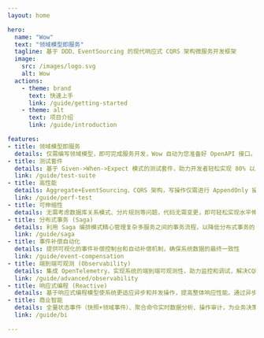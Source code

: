 ```yaml
---
layout: home

hero:
  name: "Wow"
  text: "领域模型即服务"
  tagline: 基于 DDD、EventSourcing 的现代响应式 CQRS 架构微服务开发框架
  image:
    src: /images/logo.svg
    alt: Wow
  actions:
    - theme: brand
      text: 快速上手
      link: /guide/getting-started
    - theme: alt
      text: 项目介绍
      link: /guide/introduction

features:
- title: 领域模型即服务
  details: 仅需编写领域模型，即可完成服务开发，Wow 自动为您准备好 OpenAPI 接口。因为高效，CRUD 也值得 DDD。
- title: 测试套件
  details: 基于 Given->When->Expect 模式的测试套件，助力开发者轻松实现 80% 以上的测试覆盖率，确保高质量应用交付
  link: /guide/test-suite
- title: 高性能
  details: Aggregate+EventSourcing、CQRS 架构，写操作仅需进行 AppendOnly 操作，读操作则利用面向查询的搜索引擎
  link: /guide/perf-test
- title: 可伸缩性
  details: 无需考虑数据库关系模式、分片规则等问题，代码无需变更，即可轻松实现水平伸缩
- title: 分布式事务 (Saga)
  details: 利用 Saga 编排模式精心管理复杂多服务之间的事务流程，以降低分布式事务的复杂性
  link: /guide/saga
- title: 事件补偿自动化
  details: 提供可视化的事件补偿控制台和自动补偿机制，确保系统数据的最终一致性
  link: /guide/event-compensation
- title: 端到端可观测 (Observability)
  details: 集成 OpenTelemetry，实现系统的端到端可观测性，助力监控和调试，解决CQRS模式可能引起的系统复杂性问题
  link: /guide/advanced/observability
- title: 响应式编程 (Reactive)
  details: 基于响应式编程模型使系统更适应异步和并发操作，提高整体响应性能。通过异步消息传递，系统组件以非阻塞方式通信，降低系统开销、增强系统弹性，确保高负载和低负载时均能保持即时响应性。
- title: 商业智能
  details: 全量状态事件（快照+领域事件）、聚合命令实时数据分析、操作审计，为业务决策提供有力支持
  link: /guide/bi

---
```


